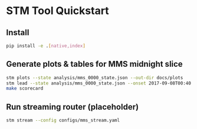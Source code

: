 # STM Tool Quickstart

## Install

```bash
pip install -e .[native,index]
```

## Generate plots & tables for MMS midnight slice

```bash
stm plots --state analysis/mms_0000_state.json --out-dir docs/plots
stm lead --state analysis/mms_0000_state.json --onset 2017-09-08T00:40:00
make scorecard
```

## Run streaming router (placeholder)

```bash
stm stream --config configs/mms_stream.yaml
```
